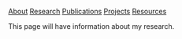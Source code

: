 [About](README.md) [Research](README.md) [Publications](README.md) [Projects](README.md) [Resources](README.md)



This page will have information about my research.
